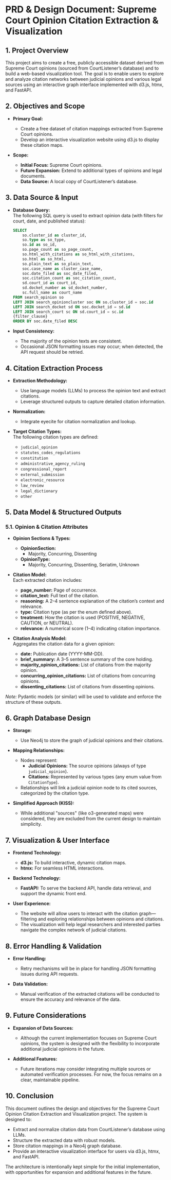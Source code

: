 # PRD & Design Document: Supreme Court Opinion Citation Extraction & Visualization

## 1. Project Overview

This project aims to create a free, publicly accessible dataset derived from Supreme Court opinions (sourced from CourtListener’s database) and to build a web-based visualization tool. The goal is to enable users to explore and analyze citation networks between judicial opinions and various legal sources using an interactive graph interface implemented with d3.js, htmx, and FastAPI.

## 2. Objectives and Scope

- **Primary Goal:**  
  - Create a free dataset of citation mappings extracted from Supreme Court opinions.
  - Develop an interactive visualization website using d3.js to display these citation maps.

- **Scope:**  
  - **Initial Focus:** Supreme Court opinions.  
  - **Future Expansion:** Extend to additional types of opinions and legal documents.
  - **Data Source:** A local copy of CourtListener’s database.

## 3. Data Source & Input

- **Database Query:**  
  The following SQL query is used to extract opinion data (with filters for court, date, and published status):

  ```sql
  SELECT  
      so.cluster_id as cluster_id, 
      so.type as so_type, 
      so.id as so_id, 
      so.page_count as so_page_count, 
      so.html_with_citations as so_html_with_citations, 
      so.html as so_html, 
      so.plain_text as so_plain_text, 
      soc.case_name as cluster_case_name,
      soc.date_filed as soc_date_filed,
      soc.citation_count as soc_citation_count,
      sd.court_id as court_id,
      sd.docket_number as sd_docket_number,
      sc.full_name as court_name
  FROM search_opinion so 
  LEFT JOIN search_opinioncluster soc ON so.cluster_id = soc.id
  LEFT JOIN search_docket sd ON soc.docket_id = sd.id
  LEFT JOIN search_court sc ON sd.court_id = sc.id
  {filter_clause}
  ORDER BY soc.date_filed DESC
  ```

- **Input Consistency:**  
  - The majority of the opinion texts are consistent.
  - Occasional JSON formatting issues may occur; when detected, the API request should be retried.

## 4. Citation Extraction Process

- **Extraction Methodology:**  
  - Use language models (LLMs) to process the opinion text and extract citations.
  - Leverage structured outputs to capture detailed citation information.

- **Normalization:**  
  - Integrate eyecite for citation normalization and lookup.

- **Target Citation Types:**  
  The following citation types are defined:
  - `judicial_opinion`
  - `statutes_codes_regulations`
  - `constitution`
  - `administrative_agency_ruling`
  - `congressional_report`
  - `external_submission`
  - `electronic_resource`
  - `law_review`
  - `legal_dictionary`
  - `other`

## 5. Data Model & Structured Outputs

### 5.1. Opinion & Citation Attributes

- **Opinion Sections & Types:**  
  - **OpinionSection:**  
    - Majority, Concurring, Dissenting  
  - **OpinionType:**  
    - Majority, Concurring, Dissenting, Seriatim, Unknown

- **Citation Model:**  
  Each extracted citation includes:
  - **page_number:** Page of occurrence.
  - **citation_text:** Full text of the citation.
  - **reasoning:** A 2–4 sentence explanation of the citation’s context and relevance.
  - **type:** Citation type (as per the enum defined above).
  - **treatment:** How the citation is used (POSITIVE, NEGATIVE, CAUTION, or NEUTRAL).
  - **relevance:** A numerical score (1–4) indicating citation importance.

- **Citation Analysis Model:**  
  Aggregates the citation data for a given opinion:
  - **date:** Publication date (YYYY-MM-DD).
  - **brief_summary:** A 3–5 sentence summary of the core holding.
  - **majority_opinion_citations:** List of citations from the majority opinion.
  - **concurring_opinion_citations:** List of citations from concurring opinions.
  - **dissenting_citations:** List of citations from dissenting opinions.

*Note:* Pydantic models (or similar) will be used to validate and enforce the structure of these outputs.

## 6. Graph Database Design

- **Storage:**  
  - Use Neo4j to store the graph of judicial opinions and their citations.

- **Mapping Relationships:**  
  - Nodes represent:
    - **Judicial Opinions:** The source opinions (always of type `judicial_opinion`).
    - **Citations:** Represented by various types (any enum value from `CitationType`).
  - Relationships will link a judicial opinion node to its cited sources, categorized by the citation type.
  
- **Simplified Approach (KISS):**  
  - While additional "sources" (like o3-generated maps) were considered, they are excluded from the current design to maintain simplicity.

## 7. Visualization & User Interface

- **Frontend Technology:**  
  - **d3.js:** To build interactive, dynamic citation maps.
  - **htmx:** For seamless HTML interactions.

- **Backend Technology:**  
  - **FastAPI:** To serve the backend API, handle data retrieval, and support the dynamic front end.

- **User Experience:**  
  - The website will allow users to interact with the citation graph—filtering and exploring relationships between opinions and citations.
  - The visualization will help legal researchers and interested parties navigate the complex network of judicial citations.

## 8. Error Handling & Validation

- **Error Handling:**  
  - Retry mechanisms will be in place for handling JSON formatting issues during API requests.
  
- **Data Validation:**  
  - Manual verification of the extracted citations will be conducted to ensure the accuracy and relevance of the data.

## 9. Future Considerations

- **Expansion of Data Sources:**  
  - Although the current implementation focuses on Supreme Court opinions, the system is designed with the flexibility to incorporate additional judicial opinions in the future.

- **Additional Features:**  
  - Future iterations may consider integrating multiple sources or automated verification processes. For now, the focus remains on a clear, maintainable pipeline.

## 10. Conclusion

This document outlines the design and objectives for the Supreme Court Opinion Citation Extraction and Visualization project. The system is designed to:
- Extract and normalize citation data from CourtListener’s database using LLMs.
- Structure the extracted data with robust models.
- Store citation mappings in a Neo4j graph database.
- Provide an interactive visualization interface for users via d3.js, htmx, and FastAPI.

The architecture is intentionally kept simple for the initial implementation, with opportunities for expansion and additional features in the future.

